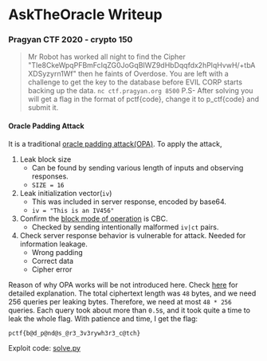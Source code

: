# AskTheOracle Writeup

### Pragyan CTF 2020 - crypto 150

> Mr Robot has worked all night to find the Cipher "TIe8CkeWpqPFBmFcIqZG0JoGqBIWZ9dHbDqqfdx2hPlqHvwH/+tbAXDSyzyrn1Wf" then he faints of Overdose. You are left with a challenge to get the key to the database before EVIL CORP starts backing up the data.
> `nc ctf.pragyan.org 8500`
> P.S- After solving you will get a flag in the format of pctf{code}, change it to p_ctf{code} and submit it.

#### Oracle Padding Attack

It is a traditional [oracle padding attack(OPA)](https://en.wikipedia.org/wiki/Padding_oracle_attack). To apply the attack,

1. Leak block size
	- Can be found by sending various length of inputs and observing responses.
	- `SIZE = 16`
2. Leak initialization vector(`iv`)
	- This was included in server response, encoded by base64.
	- `iv = "This is an IV456"`
3. Confirm the [block mode of operation](https://en.wikipedia.org/wiki/Block_cipher_mode_of_operation) is CBC.
	- Checked by sending intentionally malformed `iv|ct` pairs.
4. Check server response behavior is vulnerable for attack. Needed for information leakage.
	-  Wrong padding
	-  Correct data
	-  Cipher error

Reason of why OPA works will be not introduced here. Check [here](https://robertheaton.com/2013/07/29/padding-oracle-attack/) for detailed explanation. The total ciphertext length was `48` bytes, and we need 256 queries per leaking bytes. Therefore, we need at most `48 * 256` queries. Each query took about more than `0.5`s, and it took quite a time to leak the whole flag. With patience and time, I get the flag:

```
pctf{b@d_p@nd@s_@r3_3v3rywh3r3_c@tch}
```

Exploit code: [solve.py](solve.py)


